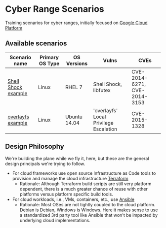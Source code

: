 # Cyber Range Scenarios
Training scenarios for cyber ranges, initially focused on [Google Cloud Platform](https://cloud.google.com)

## Available scenarios

| Scenario name | Primary OS Type | OS Versions | Vulns | CVEs |
| --- | --- | --- | --- | --- |
| [Shell Shock example](scenarios/linux/01_shell_shock_example) | Linux | RHEL 7 | Shell Shock, libfutex | CVE-2014-6271, CVE-2014-3153 |
| [overlayfs example](scenarios/linux/02_overlayfs) | Linux | Ubuntu 14.04 | 'overlayfs' Local Privilege Escalation | CVE-2015-1328 |

## Design Philosophy

We're building the plane while we fly it, here, but these are the general design principals we're trying to follow.

* For cloud frameworks use open source Infrastructure as Code tools to provision and manage the cloud infrastructure [Terraform](https://www.terraform.io/)
  * Rationale: Although Terraform build scripts are still very platform dependent, there is a much greater chance of reuse with other platforms versus platform specific build tools.
* For cloud workloads, i.e., VMs, containers, etc., use [Ansible](https://www.ansible.com)
  * Rationale: Most OSes are not tightly coupled to the cloud platform. Debian is Debian, Windows is Windows. Here it makes sense to use a standardized 3rd party tool like Ansible that won't be impacted by underlying cloud implementations.
